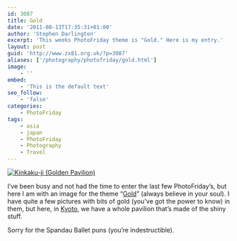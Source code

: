 ```yaml
---
id: 3087
title: Gold
date: '2011-08-13T17:35:31+01:00'
author: 'Stephen Darlington'
excerpt: 'This weeks PhotoFriday theme is "Gold." Here is my entry.'
layout: post
guid: 'http://www.zx81.org.uk/?p=3087'
aliases: ['/photography/photofriday/gold.html']
image:
    - ''
embed:
    - 'This is the default text'
seo_follow:
    - 'false'
categories:
    - PhotoFriday
tags:
    - asia
    - japan
    - PhotoFriday
    - Photography
    - Travel
---
```


[![Kinkaku-ji (Golden Pavilion)](https://i0.wp.com/farm5.static.flickr.com/4151/5094357138_b19ac0befd.jpg?resize=500%2C333)](http://www.flickr.com/photos/stephendarlington/5094357138/ "Kinkaku-ji (Golden Pavilion) by stephendarlington, on Flickr")

I’ve been busy and not had the time to enter the last few PhotoFriday’s, but here I am with an image for the theme “[Gold](http://www.photofriday.com/archives/challenge/001109.php)” (always believe in your soul). I have quite a few pictures with bits of gold (you’ve got the power to know) in them, but here, in [Kyoto](/travel/japan-kyoto.html), we have a whole pavilion that’s made of the shiny stuff.

Sorry for the Spandau Ballet puns (you’re indestructible).